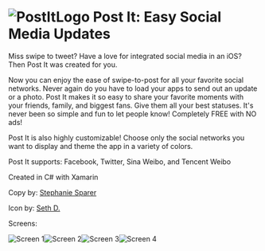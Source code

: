 ![PostItLogo](https://raw.githubusercontent.com/jamesmontemagno/Post-It/master/Art/icons/postit/Icon@2x.png)
Post It: Easy Social Media Updates
=======

Miss swipe to tweet? Have a love for integrated social media in an iOS? Then Post It was created for you. 

Now you can enjoy the ease of swipe-to-post for all your favorite social networks. Never again do you have to load your apps to send out an update or a photo. Post It makes it so easy to share your favorite moments with your friends, family, and biggest fans. Give them all your best statuses. It's never been so simple and fun to let people know! Completely FREE with NO ads! 

Post It is also highly customizable! Choose only the social networks you want to display and theme the app in a variety of colors. 

Post It supports: Facebook, Twitter, Sina Weibo, and Tencent Weibo 

Created in C# with Xamarin


Copy by: [Stephanie Sparer](http://www.twitter.com/stefispice)

Icon by: [Seth D.](http://www.fiverr.com/atomicbliss)


Screens:

![Screen 1](https://raw.githubusercontent.com/jamesmontemagno/Post-It/master/Art/screen1.png)![Screen 2](https://raw.githubusercontent.com/jamesmontemagno/Post-It/master/Art/screen2.png)![Screen 3](https://raw.githubusercontent.com/jamesmontemagno/Post-It/master/Art/screen3.png)![Screen 4](https://raw.githubusercontent.com/jamesmontemagno/Post-It/master/Art/screen4.png)

